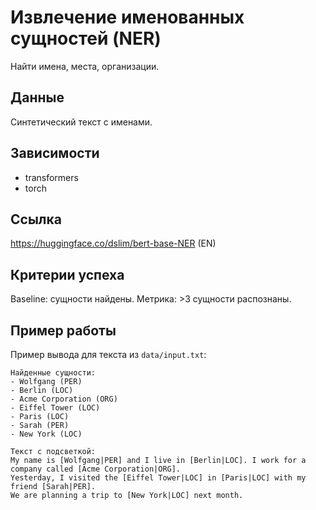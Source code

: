 # Извлечение именованных сущностей (NER)

Найти имена, места, организации.

## Данные

Синтетический текст с именами.

## Зависимости

- transformers
- torch

## Ссылка

https://huggingface.co/dslim/bert-base-NER (EN)

## Критерии успеха

Baseline: сущности найдены. 
Метрика: >3 сущности распознаны.

## Пример работы

Пример вывода для текста из `data/input.txt`:
```
Найденные сущности:
- Wolfgang (PER)
- Berlin (LOC)
- Acme Corporation (ORG)
- Eiffel Tower (LOC)
- Paris (LOC)
- Sarah (PER)
- New York (LOC)

Текст с подсветкой:
My name is [Wolfgang|PER] and I live in [Berlin|LOC]. I work for a company called [Acme Corporation|ORG].
Yesterday, I visited the [Eiffel Tower|LOC] in [Paris|LOC] with my friend [Sarah|PER].
We are planning a trip to [New York|LOC] next month.
```